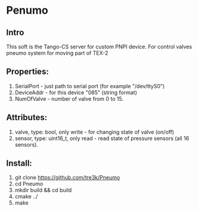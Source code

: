 # Penumo
## Intro
This soft is the Tango-CS server for custom PNPI device. For control valves pneumo system for moving part of TEX-2

## Properties:
1. SerialPort - just path to serial port (for example "/dev/ttyS0")
2. DeviceAddr - for this device "085" (string format)
3. NumOfValve - number of valve from 0 to 15.

## Attributes:
1. valve, type: bool, only write - for changing state of valve (on/off)
2. sensor, type: uint16_t, only read - read state of pressure sensors (all 16 sensors).

## Install:
1. git clone https://github.com/tre3k/Pneumo
2. cd Pneumo
3. mkdir build && cd build
4. cmake ../ 
5. make

